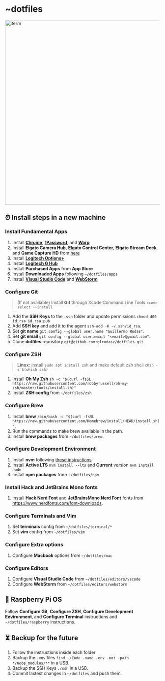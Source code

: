 # ~dotfiles
<img src="iterm.png" alt="iterm" width="600">

## ⏰ Install steps in a new machine

### Install Fundamental Apps
1. Install **[Chrome](https://www.google.com/chrome/)**, **[1Password](https://1password.com/downloads/mac/)**, and **[Warp](https://www.warp.dev/)**
1. Install **Elgato Camera Hub**, **Elgato Control Center**, **Elgato Stream Deck**, and **Game Capture HD** from [here](https://www.elgato.com/us/en/s/downloads)
1. Install **[Logitech Options+](https://www.logitech.com/en-us/software/logi-options-plus.html)**
1. Install **[Logitech G Hub](https://www.logitechg.com/en-us/innovation/g-hub.html)**
1. Install **Purchased Apps** from **App Store**
1. Install **Downloaded Apps** following `~/dotfiles/apps`
1. Install **[Visual Studio Code](https://code.visualstudio.com/Download)** and **[WebStorm](https://www.jetbrains.com/webstorm/download/#section=mac)**

### Configure Git
> (If not available) Install **Git** through Xcode Command Line Tools `xcode-select --install`
1. Add the **SSH Keys** to the `.ssh` folder and update permissions `chmod 400 id_rsa id_rsa.pub`
1. Add **SSH key** and add it to the agent `ssh-add -K ~/.ssh/id_rsa`.
1. Set **git name** `git config --global user.name "Guillermo Rodas"`.
1. Set **git email** `git config --global user.email "<email>@gmail.com"`.
1. Clone **dotfiles** repository `git@github.com:glrodasz/dotfiles.git`.

### Configure ZSH
> **Linux:** install `sudo apt install zsh` and make default zsh shell `chsh -s $(which zsh)`
1. Install **Oh My Zsh** `sh -c "$(curl -fsSL https://raw.githubusercontent.com/robbyrussell/oh-my-zsh/master/tools/install.sh)"`
1. Install **ZSH config** from `~/dotfiles/zsh`

### Configure Brew
1. Install **brew** `/bin/bash -c "$(curl -fsSL https://raw.githubusercontent.com/Homebrew/install/HEAD/install.sh)"`.
2. Run the commands to make brew available in the path.
1. Install **brew packages** from `~/dotfiles/brew`.

### Configure Development Environment
1. Install **nvm** following [these instructions](https://github.com/nvm-sh/nvm#install--update-script)
1. Install **Active LTS** `nvm install --lts` and **Current** version `nvm install node`
1. Install **npm packages** from `~/dotfiles/npm`

### Install Hack and JetBrains Mono fonts
1. Install **Hack Nerd Font** and **JetBrainsMono Nerd Font** fonts from https://www.nerdfonts.com/font-downloads.

### Configure Terminals and Vim
1. Set **terminals** config from `~/dotfiles/terminal/*`
2.  Set **vim** config from `~/dotfiles/vim`

### Configure Extra options
1. Configure **Macbook** options from `~/dotfiles/mac`

### Configure Editors
1. Configure **Visual Studio Code** from `~/dotfiles/editors/vscode`
2. Configure **WebStorm** from `~/dotfiles/editors/webstorm`

## 🍓 Raspberry Pi OS
Follow **Configure Git**, **Configure ZSH**, **Configure Development Environment**, and **Configure Terminal** instructions and `~/dotfiles/raspberry` instructions.

## ⏳ Backup for the future
1. Follow the instructions inside each folder
1. Backup the `.env` files `find ~/Code -name .env -not -path */node_modules/**` in a USB.
1. Backup the SSH Keys `./ssh` in a USB.
1. Commit lastest changes in `~/dotfiles` and push them.
